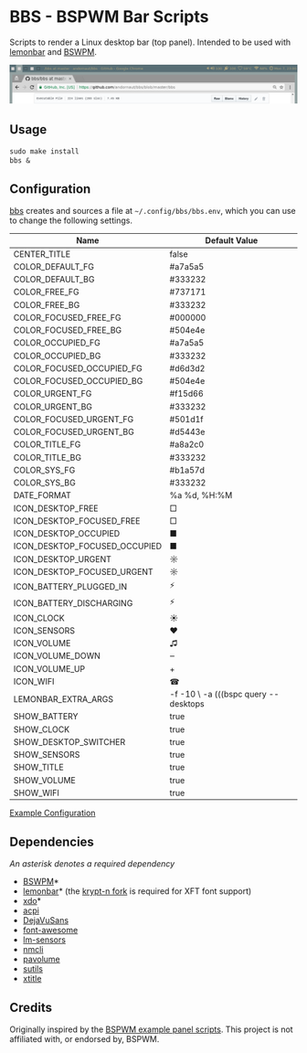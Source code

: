 # BBS - BSPWM Bar Scripts

Scripts to render a Linux desktop bar (top panel). Intended to be used with [lemonbar](https://github.com/LemonBoy/bar)
and [BSWPM](https://github.com/baskerville/bspwm).

![Screenshot](https://raw.githubusercontent.com/andornaut/bbs/master/screenshot.png)

## Usage

```
sudo make install
bbs &
```

## Configuration

[bbs](./bbs) creates and sources a file at `~/.config/bbs/bbs.env`, which you can use to change the following settings.

Name|Default Value
---|---
CENTER_TITLE|false
COLOR_DEFAULT_FG|#a7a5a5
COLOR_DEFAULT_BG|#333232
COLOR_FREE_FG|#737171
COLOR_FREE_BG|#333232
COLOR_FOCUSED_FREE_FG|#000000
COLOR_FOCUSED_FREE_BG|#504e4e
COLOR_OCCUPIED_FG|#a7a5a5
COLOR_OCCUPIED_BG|#333232
COLOR_FOCUSED_OCCUPIED_FG|#d6d3d2
COLOR_FOCUSED_OCCUPIED_BG|#504e4e
COLOR_URGENT_FG|#f15d66
COLOR_URGENT_BG|#333232
COLOR_FOCUSED_URGENT_FG|#501d1f
COLOR_FOCUSED_URGENT_BG|#d5443e
COLOR_TITLE_FG|#a8a2c0
COLOR_TITLE_BG|#333232
COLOR_SYS_FG|#b1a57d
COLOR_SYS_BG|#333232
DATE_FORMAT|%a %d, %H:%M
ICON_DESKTOP_FREE|□
ICON_DESKTOP_FOCUSED_FREE|□
ICON_DESKTOP_OCCUPIED|■
ICON_DESKTOP_FOCUSED_OCCUPIED|■
ICON_DESKTOP_URGENT|☼
ICON_DESKTOP_FOCUSED_URGENT|☼
ICON_BATTERY_PLUGGED_IN|⚡
ICON_BATTERY_DISCHARGING|⚡
ICON_CLOCK|☀
ICON_SENSORS|♥
ICON_VOLUME|♫
ICON_VOLUME_DOWN|‒
ICON_VOLUME_UP|+
ICON_WIFI|☎
LEMONBAR_EXTRA_ARGS|-f -10 \ -a $(($(bspc query --desktops|wc -l)+5)) \ -g $(xrandr|grep '+0+0'|head -n1|tr -d primary|awk '{print $3}'|cut -dx -f1)x28+0+0
SHOW_BATTERY|true
SHOW_CLOCK|true
SHOW_DESKTOP_SWITCHER|true
SHOW_SENSORS|true
SHOW_TITLE|true
SHOW_VOLUME|true
SHOW_WIFI|true

[Example Configuration](https://github.com/andornaut/dotfiles/blob/master/.config/bbs/bbs.env)

## Dependencies

*An asterisk denotes a required dependency*

* [BSWPM](https://github.com/baskerville/bspwm)\*
* [lemonbar](https://github.com/LemonBoy/bar)\*
  (the [krypt-n fork](https://github.com/krypt-n/bar) is required for XFT font support)
* [xdo](https://github.com/baskerville/xdo)*
* [acpi](http://www.tldp.org/HOWTO/html_single/ACPI-HOWTO/)
* [DejaVuSans](https://dejavu-fonts.github.io/)
* [font-awesome](http://fontawesome.io)
* [lm-sensors](https://github.com/groeck/lm-sensors)
* [nmcli](https://wiki.gnome.org/Projects/NetworkManager/nmcli)
* [pavolume](https://github.com/andornaut/pavolume)
* [sutils](https://github.com/baskerville/sutils)
* [xtitle](https://github.com/baskerville/xtitle)

## Credits

Originally inspired by the
[BSPWM example panel scripts](https://github.com/baskerville/bspwm/tree/master/examples/panel).
This project is not affiliated with, or endorsed by, BSPWM.

